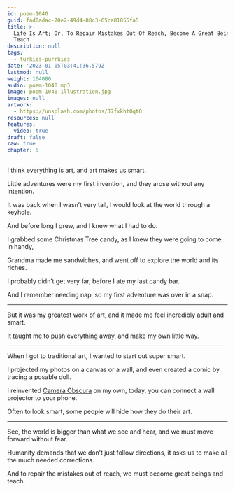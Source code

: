 ```yaml
---
id: poem-1040
guid: fad0adac-70e2-49d4-88c3-65ca81855fa5
title: >-
  Life Is Art; Or, To Repair Mistakes Out Of Reach, Become A Great Being And
  Teach
description: null
tags:
  - furkies-purrkies
date: '2023-01-05T03:41:36.579Z'
lastmod: null
weight: 104000
audio: poem-1040.mp3
image: poem-1040-illustration.jpg
images: null
artwork:
  - https://unsplash.com/photos/J7fxkhtOqt0
resources: null
features:
  video: true
draft: false
raw: true
chapter: 5
---
```


I think everything is art,
and art makes us smart.

Little adventures were my first invention,
and they arose without any intention.

It was back when I wasn’t very tall,
I would look at the world through a keyhole.

And before long I grew,
and I knew what I had to do.

I grabbed some Christmas Tree candy,
as I knew they were going to come in handy,

Grandma made me sandwiches,
and went off to explore the world and its riches.

I probably didn’t get very far,
before I ate my last candy bar.

And I remember needing nap,
so my first adventure was over in a snap.

---

But it was my greatest work of art,
and it made me feel incredibly adult and smart.

It taught me to push everything away,
and make my own little way.

---

When I got to traditional art,
I wanted to start out super smart.

I projected my photos on a canvas or a wall,
and even created a comic by tracing a posable doll.

I reinvented [Camera Obscura][1] on my own,
today, you can connect a wall projector to your phone.

Often to look smart,
some people will hide how they do their art.

---

See, the world is bigger than what we see and hear,
and we must move forward without fear.

Humanity demands that we don’t just follow directions,
it asks us to make all the much needed corrections.

And to repair the mistakes out of reach,
we must become great beings and teach.

[1]: https://catpea.com/permalink/0a216864-3c2d-4a66-ac83-3c774d6de993
